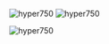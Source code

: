 
<p>
  <img align="top" src="https://github-readme-stats.vercel.app/api/top-langs?username=hyper750&show_icons=true&locale=en&layout=compact" alt="hyper750" />
  <img src="https://github-readme-stats.vercel.app/api?username=hyper750&show_icons=true&locale=en" alt="hyper750" />
</p>

<p>
  <img src="https://github-readme-streak-stats.herokuapp.com/?user=hyper750" alt="hyper750" />
</p>

<!--
**hyper750/hyper750** is a ✨ _special_ ✨ repository because its `README.md` (this file) appears on your GitHub profile.

Here are some ideas to get you started:

- 🔭 I’m currently working on ...
- 🌱 I’m currently learning ...
- 👯 I’m looking to collaborate on ...
- 🤔 I’m looking for help with ...
- 💬 Ask me about ...
- 📫 How to reach me: ...
- 😄 Pronouns: ...
- ⚡ Fun fact: ...
-->

